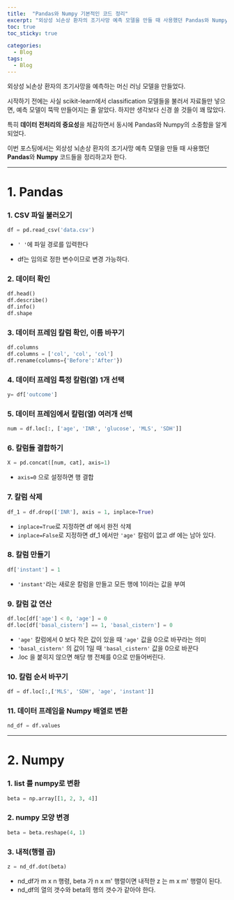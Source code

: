 ```yaml
---
title:  "Pandas와 Numpy 기본적인 코드 정리"
excerpt: "외상성 뇌손상 환자의 조기사망 예측 모델을 만들 때 사용했던 Pandas와 Numpy 코드들을 정리했다."
toc: true
toc_sticky: true

categories:
  - Blog
tags:
  - Blog
---
```



외상성 뇌손상 환자의 조기사망을 예측하는 머신 러닝 모델을 만들었다.  

시작하기 전에는 사실 scikit-learn에서 classification 모델들을 불러서 자료들만 넣으면, 예측 모델이 뚝딱 만들어지는 줄 알았다. 하지만 생각보다 신경 쓸 것들이 꽤 많았다. 

특히 **데이터 전처리의 중요성**을 체감하면서 동시에 Pandas와 Numpy의 소중함을 알게 되었다.

이번 포스팅에서는 외상성 뇌손상 환자의 조기사망 예측 모델을 만들 때 사용했던 **Pandas**와 **Numpy** 코드들을 정리하고자 한다.

---

# 1. Pandas

### 1. CSV 파일 불러오기  
```python
df = pd.read_csv('data.csv') 
```
* `' '`에 파일 경로를 입력한다  

* df는 임의로 정한 변수이므로 변경 가능하다.


### 2. 데이터 확인
```python
df.head()
df.describe()
df.info()
df.shape
```

### 3. 데이터 프레임 칼럼 확인, 이름 바꾸기

```python
df.columns
df.columns = ['col', 'col', 'col']
df.rename(columns={'Before':'After'})
```

### 4. 데이터 프레임 특정 칼럼(열) 1개 선택
```python
y= df['outcome']
```

### 5. 데이터 프레임에서 칼럼(열) 여러개 선택
```python
num = df.loc[:, ['age', 'INR', 'glucose', 'MLS', 'SDH']]
```

### 6. 칼럼들 결합하기
``` python
X = pd.concat([num, cat], axis=1)
```

* `axis=0` 으로 설정하면 행 결합

### 7. 칼럼 삭제 
```python
df_1 = df.drop(['INR'], axis = 1, inplace=True)
```
* `inplace=True`로 지정하면 df 에서 완전 삭제
* `inplace=False`로 지정하면 df_1 에서만 `'age'` 칼럼이 없고 df 에는 남아 있다.

### 8. 칼럼 만들기
```python
df['instant'] = 1
```

* `'instant'`라는 새로운 칼럼을 만들고 모든 행에 1이라는 값을 부여

### 9. 칼럼 값 연산
```python
df.loc[df['age'] < 0, 'age'] = 0
df.loc[df['basal_cistern'] == 1, 'basal_cistern'] = 0
```
* `'age'` 칼럼에서 0 보다 작은 값이 있을 때 `'age'` 값을 0으로 바꾸라는 의미
* `'basal_cistern'` 의 값이 1일 때 `'basal_cistern'` 값을 0으로 바꾼다
* .loc 을 붙히지 않으면 해당 행 전체를 0으로 만들어버린다.

### 10. 칼럼 순서 바꾸기
```python
df = df.loc[:,['MLS', 'SDH', 'age', 'instant']]
```

### 11. 데이터 프레임을 Numpy 배열로 변환
```python
nd_df = df.values
```

---

# 2. Numpy

### 1. list 를 numpy로 변환
```python
beta = np.array[[1, 2, 3, 4]]
```

### 2. numpy 모양 변경
```python
beta = beta.reshape(4, 1)
```

### 3. 내적(행렬 곱)
```python
z = nd_df.dot(beta)
```
* nd_df가 m x n 행령, beta 가 n x m' 행렬이면 내적한 z 는 m x m' 행렬이 된다.
* nd_df의 열의 갯수와 beta의 행의 갯수가 같아야 한다.